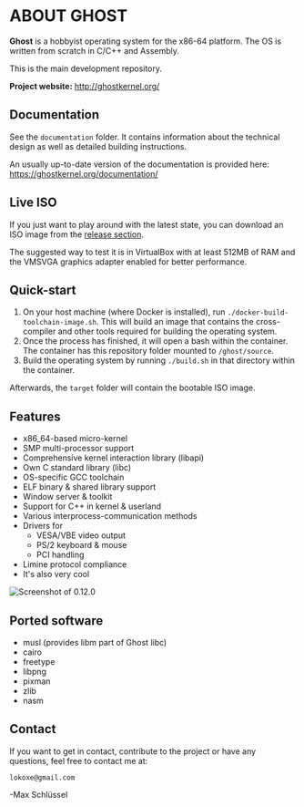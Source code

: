# ABOUT GHOST
**Ghost** is a hobbyist operating system for the x86-64 platform.
The OS is written from scratch in C/C++ and Assembly.

This is the main development repository.

**Project website:** http://ghostkernel.org/

## Documentation
See the `documentation` folder. It contains information about the technical design as well as detailed building instructions.

An usually up-to-date version of the documentation is provided here: https://ghostkernel.org/documentation/

## Live ISO

If you just want to play around with the latest state, you can download an ISO
image from the [release section](https://github.com/maxdev1/ghost/releases).

The suggested way to test it is in VirtualBox with at least 512MB of RAM and the
VMSVGA graphics adapter enabled for better performance.

## Quick-start

1. On your host machine (where Docker is installed), run `./docker-build-toolchain-image.sh`. This will 
    build an image that contains the cross-compiler and other tools required for building the operating system.
2. Once the process has finished, it will open a bash within the container. The container has this repository folder mounted to `/ghost/source`.
3. Build the operating system by running `./build.sh` in that directory within the container.

Afterwards, the `target` folder will contain the bootable ISO image.

## Features
* x86_64-based micro-kernel
* SMP multi-processor support
* Comprehensive kernel interaction library (libapi)
* Own C standard library (libc)
* OS-specific GCC toolchain
* ELF binary & shared library support
* Window server & toolkit
* Support for C++ in kernel & userland
* Various interprocess-communication methods
* Drivers for
  * VESA/VBE video output
  * PS/2 keyboard & mouse
  * PCI handling
* Limine protocol compliance
* It's also very cool

![Screenshot of 0.12.0](https://ghostkernel.org/files/ghost-0.22.2.png)

## Ported software
* musl (provides libm part of Ghost libc)
* cairo
* freetype
* libpng
* pixman
* zlib
* nasm

## Contact
If you want to get in contact, contribute to the project or have any questions,
feel free to contact me at:

	lokoxe@gmail.com
	
-Max Schlüssel
